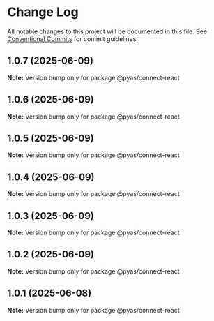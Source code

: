 # Change Log

All notable changes to this project will be documented in this file.
See [Conventional Commits](https://conventionalcommits.org) for commit guidelines.

## 1.0.7 (2025-06-09)

**Note:** Version bump only for package @pyas/connect-react





## 1.0.6 (2025-06-09)

**Note:** Version bump only for package @pyas/connect-react





## 1.0.5 (2025-06-09)

**Note:** Version bump only for package @pyas/connect-react





## 1.0.4 (2025-06-09)

**Note:** Version bump only for package @pyas/connect-react





## 1.0.3 (2025-06-09)

**Note:** Version bump only for package @pyas/connect-react





## 1.0.2 (2025-06-09)

**Note:** Version bump only for package @pyas/connect-react





## 1.0.1 (2025-06-08)

**Note:** Version bump only for package @pyas/connect-react
